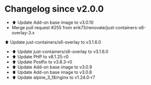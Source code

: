 # Changelog since v2.0.0
- ⬆️ Update Add-on base image to v3.0.10 
- Merge pull request #255 from erik73/renovate/just-containers-s6-overlay-3.x

⬆️ Update just-containers/s6-overlay to v3.1.6.0 
- ⬆️ Update just-containers/s6-overlay to v3.1.6.0 
- ⬆️ Update PHP to v8.1.25-r0 
- ⬆️ Update Postfix to v3.8.3-r0 
- ⬆️ Update Add-on base image to v3.0.9 
- ⬆️ Update Add-on base image to v3.0.8 
- ⬆️ Update alpine_3_18/nginx to v1.24.0-r7 
